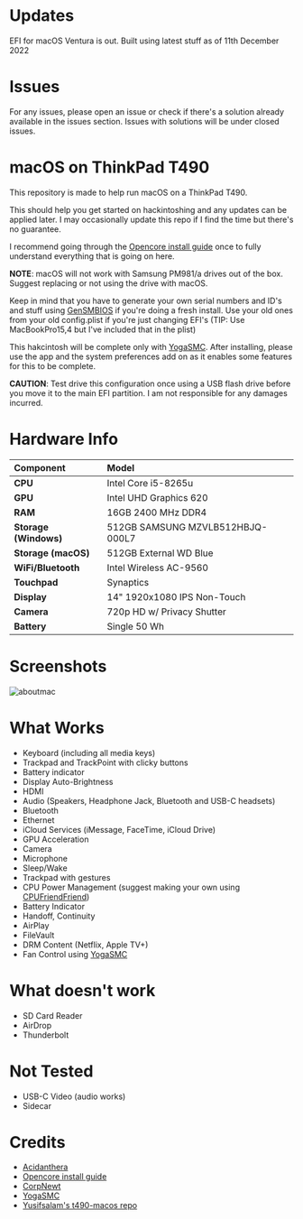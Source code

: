 # Updates
EFI for macOS Ventura is out. Built using latest stuff as of 11th December 2022

# Issues
For any issues, please open an issue or check if there's a solution already available in the issues section. Issues with solutions will be under closed issues. 

# macOS on ThinkPad T490
This repository is made to help run macOS on a ThinkPad T490.

This should help you get started on hackintoshing and any updates can be applied later. I may occasionally update this repo if I find the time but there's no guarantee.

I recommend going through the [Opencore install guide](https://dortania.github.io/OpenCore-Install-Guide/) once to fully understand everything that is going on here.

**NOTE**: macOS will not work with Samsung PM981/a drives out of the box. Suggest replacing or not using the drive with macOS.

Keep in mind that you have to generate your own serial numbers and ID's and stuff using [GenSMBIOS](https://github.com/corpnewt/GenSMBIOS) if you're doing a fresh install. Use your old ones from your old config.plist if you're just changing EFI's (TIP: Use MacBookPro15,4 but I've included that in the plist)

This hakcintosh will be complete only with [YogaSMC](https://github.com/zhen-zen/YogaSMC). After installing, please use the app and the system preferences add on as it enables some features for this to be complete.

**CAUTION**: Test drive this configuration once using a USB flash drive before you move it to the main EFI partition. I am not responsible for any damages incurred.

# Hardware Info

|**Component**|**Model**|
|:-|:-|
|**CPU**|Intel Core i5-8265u|
|**GPU**|Intel UHD Graphics 620|
|**RAM**|16GB 2400 MHz DDR4|
|**Storage (Windows)**|512GB SAMSUNG MZVLB512HBJQ-000L7 |
|**Storage (macOS)**|512GB External WD Blue |
|**WiFi/Bluetooth**|Intel Wireless AC-9560 |
|**Touchpad**|Synaptics|
|**Display**| 14" 1920x1080 IPS Non-Touch |
|**Camera**| 720p HD w/ Privacy Shutter |
|**Battery**| Single 50 Wh |

# Screenshots
![aboutmac](https://user-images.githubusercontent.com/117280851/207616017-8975c9c1-efeb-4435-8456-18c589f0d8a8.png)

# What Works
- Keyboard (including all media keys)
- Trackpad and TrackPoint with clicky buttons
- Battery indicator
- Display Auto-Brightness
- HDMI
- Audio (Speakers, Headphone Jack, Bluetooth and USB-C headsets)
- Bluetooth
- Ethernet
- iCloud Services (iMessage, FaceTime, iCloud Drive)
- GPU Acceleration
- Camera
- Microphone
- Sleep/Wake
- Trackpad with gestures
- CPU Power Management (suggest making your own using [CPUFriendFriend](https://github.com/corpnewt/CPUFriendFriend))
- Battery Indicator
- Handoff, Continuity
- AirPlay
- FileVault
- DRM Content (Netflix, Apple TV+)
- Fan Control using [YogaSMC](https://github.com/zhen-zen/YogaSMC)

# What doesn't work
- SD Card Reader
- AirDrop
- Thunderbolt

# Not Tested
- USB-C Video (audio works)
- Sidecar

# Credits
- [Acidanthera](https://github.com/acidanthera)
- [Opencore install guide](https://dortania.github.io/OpenCore-Install-Guide/)
- [CorpNewt](https://github.com/corpnewt)
- [YogaSMC](https://github.com/zhen-zen/YogaSMC)
- [Yusifsalam's t490-macos repo](https://github.com/yusifsalam/t490-macos)
